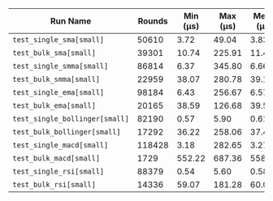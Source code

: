 | Run Name | Rounds | Min (µs) | Max (µs) | Mean (µs) | Median (µs) | Stddev (µs) | Ops/sec |
|----|----|----|----|----|----|----|----|
| `test_single_sma[small]` | 50610 | 3.72 | 49.04 | 3.83 | 3.81 | 0.73 | 2.61e+05 |
| `test_bulk_sma[small]` | 39301 | 10.74 | 225.91 | 11.45 | 11.41 | 2.04 | 8.74e+04 |
| `test_single_smma[small]` | 86814 | 6.37 | 345.80 | 6.66 | 6.50 | 3.50 | 1.50e+05 |
| `test_bulk_smma[small]` | 22959 | 38.07 | 280.78 | 39.13 | 38.93 | 2.77 | 2.56e+04 |
| `test_single_ema[small]` | 98184 | 6.43 | 256.67 | 6.57 | 6.54 | 1.22 | 1.52e+05 |
| `test_bulk_ema[small]` | 20165 | 38.59 | 126.68 | 39.55 | 39.28 | 2.39 | 2.53e+04 |
| `test_single_bollinger[small]` | 82190 | 0.57 | 5.90 | 0.61 | 0.61 | 0.06 | 1.63e+06 |
| `test_bulk_bollinger[small]` | 17292 | 36.22 | 258.06 | 37.40 | 37.20 | 2.88 | 2.67e+04 |
| `test_single_macd[small]` | 118428 | 3.18 | 282.65 | 3.27 | 3.24 | 1.06 | 3.06e+05 |
| `test_bulk_macd[small]` | 1729 | 552.22 | 687.36 | 558.35 | 555.80 | 9.94 | 1.79e+03 |
| `test_single_rsi[small]` | 88379 | 0.54 | 5.60 | 0.58 | 0.58 | 0.06 | 1.72e+06 |
| `test_bulk_rsi[small]` | 14336 | 59.07 | 181.28 | 60.00 | 59.68 | 3.08 | 1.67e+04 |
